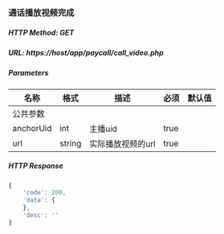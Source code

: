 ### 通话播放视频完成

##### HTTP Method: GET
##### URL: https://host/app/paycall/call_video.php

#####  Parameters
名称|格式|描述|必须|默认值
---|---|---|---|---
公共参数||||
anchorUid    | int       | 主播uid    | true |
url     | string    | 实际播放视频的url      | true |

##### HTTP Response
```javascript
{
	'code': 200,
	'data': {
	},
	'desc': ''
}
```